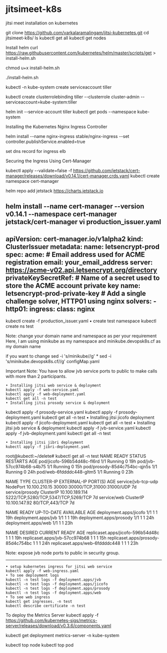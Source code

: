 # jitsimeet-k8s
jitsi meet installation on kubernetes

git clone https://github.com/varkalaramalingam/jitsi-kubernetes.git
cd jitsimeet-k8s/
ls
kubectl get all
kubectl get nodes

Install helm
curl https://raw.githubusercontent.com/kubernetes/helm/master/scripts/get > install-helm.sh

chmod u+x install-helm.sh

./install-helm.sh

kubectl -n kube-system create serviceaccount tiller

kubectl create clusterrolebinding tiller --clusterrole cluster-admin --serviceaccount=kube-system:tiller

helm init --service-account tiller
kubectl get pods --namespace kube-system

Installing the Kubernetes Nginx Ingress Controller

helm install --name nginx-ingress stable/nginx-ingress --set controller.publishService.enabled=true

set dns record for ingress elb

Securing the Ingress Using Cert-Manager

kubectl apply --validate=false -f https://github.com/jetstack/cert-manager/releases/download/v0.14.1/cert-manager.crds.yaml
kubectl create namespace cert-manager

helm repo add jetstack https://charts.jetstack.io

helm install --name cert-manager --version v0.14.1 --namespace cert-manager jetstack/cert-manager
vi production_issuer.yaml
-------------
apiVersion: cert-manager.io/v1alpha2
kind: ClusterIssuer
metadata:
  name: letsencrypt-prod
spec:
  acme:
    # Email address used for ACME registration
    email: your_email_address
    server: https://acme-v02.api.letsencrypt.org/directory
    privateKeySecretRef:
      # Name of a secret used to store the ACME account private key
      name: letsencrypt-prod-private-key
    # Add a single challenge solver, HTTP01 using nginx
    solvers:
    - http01:
        ingress:
          class: nginx
--------------
kubectl create -f production_issuer.yaml
    • create test namespace
	kubectl create ns test

Note: change your domain name and namespace as per your requirement
Here, I am using minikube as my namespace and minikube.devopsk8s.cf as my domain name

if you want to change
sed -i 's/minikube/<your-namespce>/g' *
sed -i 's/minikube.devopsk8s.cf/<your-domainname>/g' configMap.yaml 

Important Note: You have to allow jvb service ports to public to make calls with more than 2 participants. 

    • Installing jitsi web service & deployment 
	kubectl apply -f web-service.yaml
	kubectl apply -f web-deployment.yaml
	kubectl get all -n test
    • Installing jitsi prosody service & deployment
kubectl apply -f prosody-service.yaml 
	kubectl apply -f prosody-deployment.yaml
	kubectl get all -n test
    • Installing jitsi jicofo deployment 
	kubectl apply -f jicofo-deployment.yaml
	kubectl get all -n test
    • Installing jitsi jvb service & deployment 
	kubectl apply -f jvb-service.yaml
	kubectl apply -f jvb-deployment.yaml
	kubectl get all -n test

    • Installing jitsi jibri deployment 
	kubectl apply -f jibri-deployment.yaml


root@kubectl:~/delete# kubectl get all -n test
NAME                           READY   STATUS    RESTARTS   AGE
pod/jicofo-596b54d48c-fl6rd    1/1     Running   0          19h
pod/jvb-57cc974b68-s4b75       1/1     Running   0          15h
pod/prosody-85d4c754bc-qjn5s   1/1     Running   0          24h
pod/web-6fddddc448-gltm5       1/1     Running   0          23h

NAME                  TYPE        CLUSTER-IP       EXTERNAL-IP   PORT(S)                               AGE
service/jvb-tcp-udp   NodePort    10.100.210.15    <none>        30000:30000/TCP,31000:31000/UDP       7d
service/prosody       ClusterIP   10.100.189.114   <none>        5222/TCP,5280/TCP,5347/TCP,5269/TCP   7d
service/web           ClusterIP   10.100.147.92    <none>        80/TCP,443/TCP                        7d

NAME                      READY   UP-TO-DATE   AVAILABLE   AGE
deployment.apps/jicofo    1/1     1            1           19h
deployment.apps/jvb       1/1     1            1           19h
deployment.apps/prosody   1/1     1            1           24h
deployment.apps/web       1/1     1            1           23h

NAME                                 DESIRED   CURRENT   READY   AGE
replicaset.apps/jicofo-596b54d48c    1         1         1       19h
replicaset.apps/jvb-57cc974b68       1         1         1       15h
replicaset.apps/prosody-85d4c754bc   1         1         1       24h
replicaset.apps/web-6fddddc448       1         1         1       23h


Note: expose jvb node ports to public in security group.


---------------------------------
    • setup kubernetes ingress for jitsi web service
	kubectl apply -f web-ingress.yaml
    • To see deployment logs
	kubectl -n test logs -f deployment.apps/jvb
	kubectl -n test logs -f deployment.apps/jicofo
	kubectl -n test logs -f deployment.apps/prosody
	kubectl -n test logs -f deployment.apps/web
    • To see web ingress
	kubectl get ingresses. -n test
	kubectl describe certificate -n test



To deploy the Metrics Server
kubectl apply -f https://github.com/kubernetes-sigs/metrics-server/releases/download/v0.3.6/components.yaml

kubectl get deployment metrics-server -n kube-system

kubectl top node
kubectl top pod
